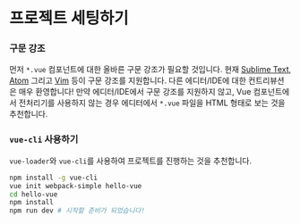# 프로젝트 세팅하기

### 구문 강조

먼저 `*.vue` 컴포넌트에 대한 올바른 구문 강조가 필요할 것입니다. 현재 [Sublime Text](https://github.com/vuejs/vue-syntax-highlight), [Atom](https://atom.io/packages/language-vue) 그리고 [Vim](https://github.com/posva/vim-vue) 등이 구문 강조를 지원합니다. 다른 에디터/IDE에 대한 컨트리뷰션은 매우 환영합니다! 만약 에디터/IDE에서 구문 강조를 지원하지 않고, Vue 컴포넌트에서 전처리기를 사용하지 않는 경우 에디터에서 `*.vue` 파일을 HTML 형태로 보는 것을 추천합니다.

### `vue-cli` 사용하기

`vue-loader`와 `vue-cli`를 사용하여 프로젝트를 진행하는 것을 추천합니다.

``` bash
npm install -g vue-cli
vue init webpack-simple hello-vue
cd hello-vue
npm install
npm run dev # 시작할 준비가 되었습니다!
```
